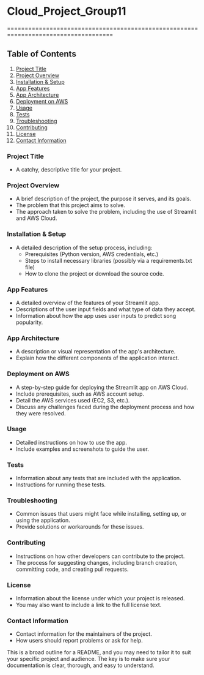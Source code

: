 # Cloud_Project_Group11
====================================================================================

Table of Contents
-----------------

1. [Project Title](#project-title)
2. [Project Overview](#project-overview)
3. [Installation & Setup](#installation-setup)
4. [App Features](#app-features)
5. [App Architecture](#app-architecture)
6. [Deployment on AWS](#deployment-on-aws)
7. [Usage](#usage)
8. [Tests](#tests)
9. [Troubleshooting](#troubleshooting)
10. [Contributing](#contributing)
11. [License](#license)
12. [Contact Information](#contact-information)

### Project Title

* A catchy, descriptive title for your project.

### Project Overview

* A brief description of the project, the purpose it serves, and its goals.
* The problem that this project aims to solve.
* The approach taken to solve the problem, including the use of Streamlit and AWS Cloud.

### Installation & Setup

* A detailed description of the setup process, including:
    * Prerequisites (Python version, AWS credentials, etc.)
    * Steps to install necessary libraries (possibly via a requirements.txt file)
    * How to clone the project or download the source code.

### App Features

* A detailed overview of the features of your Streamlit app.
* Descriptions of the user input fields and what type of data they accept.
* Information about how the app uses user inputs to predict song popularity.

### App Architecture

* A description or visual representation of the app's architecture.
* Explain how the different components of the application interact.

### Deployment on AWS

* A step-by-step guide for deploying the Streamlit app on AWS Cloud.
* Include prerequisites, such as AWS account setup.
* Detail the AWS services used (EC2, S3, etc.).
* Discuss any challenges faced during the deployment process and how they were resolved.

### Usage

* Detailed instructions on how to use the app.
* Include examples and screenshots to guide the user.

### Tests

* Information about any tests that are included with the application.
* Instructions for running these tests.

### Troubleshooting

* Common issues that users might face while installing, setting up, or using the application.
* Provide solutions or workarounds for these issues.

### Contributing

* Instructions on how other developers can contribute to the project.
* The process for suggesting changes, including branch creation, committing code, and creating pull requests.

### License

* Information about the license under which your project is released.
* You may also want to include a link to the full license text.

### Contact Information

* Contact information for the maintainers of the project.
* How users should report problems or ask for help.

This is a broad outline for a README, and you may need to tailor it to suit your specific project and audience. The key is to make sure your documentation is clear, thorough, and easy to understand.
